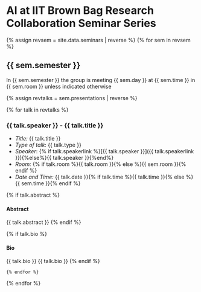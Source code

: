 # AI at IIT Brown Bag Research Collaboration Seminar Series

{% assign revsem = site.data.seminars | reverse %}
{% for sem in revsem %}

## {{ sem.semester }}

In {{ sem.semester }}  the group is meeting {{ sem.day }} at {{ sem.time }} in {{ sem.room }} unless indicated otherwise

{% assign revtalks = sem.presentations | reverse %}

  {% for talk in revtalks %}

### {{ talk.speaker }} - {{ talk.title }}
- *Title:* {{ talk.title }}
- *Type of talk*: {{ talk.type }}
- *Speaker*: {% if talk.speakerlink %}[{{ talk.speaker }}]({{ talk.speakerlink }}){%else%}{{ talk.speaker }}{%end%}
- *Room:* {% if talk.room %}{{ talk.room }}{% else %}{{ sem.room }}{% endif %}
- *Date and Time:*  {{ talk.date }}{% if talk.time %}{{ talk.time }}{% else %}{{ sem.time }}{% endif %}

{% if talk.abstract %}
#### Abstract

{{ talk.abstract }}
{% endif %}

{% if talk.bio %}
#### Bio

{{ talk.bio }}
{{ talk.bio }}
{% endif %}


	{% endfor %}
{% endfor %}
